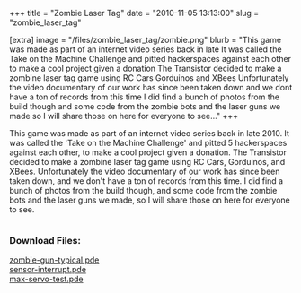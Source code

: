 +++
title = "Zombie Laser Tag"
date = "2010-11-05 13:13:00"
slug = "zombie_laser_tag"

[extra]
image = "/files/zombie_laser_tag/zombie.png"
blurb = "This game was made as part of an internet video series back in late  It was called the Take on the Machine Challenge and pitted  hackerspaces against each other to make a cool project given a donation The Transistor decided to make a zombine laser tag game using RC Cars Gorduinos and XBees Unfortunately the video documentary of our work has since been taken down and we dont have a ton of records from this time I did find a bunch of photos from the build though and some code from the zombie bots and the laser guns we made so I will share those on here for everyone to see..."
+++

This game was made as part of an internet video series back in late 2010. It was called the 'Take on the Machine Challenge' and pitted 5 hackerspaces against each other, to make a cool project given a donation. The Transistor decided to make a zombine laser tag game using RC Cars, Gorduinos, and XBees. Unfortunately the video documentary of our work has since been taken down, and we don't have a ton of records from this time. I did find a bunch of photos from the build though, and some code from the zombie bots and the laser guns we made, so I will share those on here for everyone to see.

<div class="post-images">
<div class="post-image-holder">
<a class="image_link" target="_blank" href="/files/zombie_laser_tag/img-1671.jpg">
<img class="post-image" src="/files/zombie_laser_tag/img-1671.jpg" title="" alt=""></a>
</div>
<div class="post-image-holder">
<a class="image_link" target="_blank" href="/files/zombie_laser_tag/img-1675.jpg">
<img class="post-image" src="/files/zombie_laser_tag/img-1675.jpg" title="" alt=""></a>
</div>
<div class="post-image-holder">
<a class="image_link" target="_blank" href="/files/zombie_laser_tag/img-1670.jpg">
<img class="post-image" src="/files/zombie_laser_tag/img-1670.jpg" title="" alt=""></a>
</div>
<div class="post-image-holder">
<a class="image_link" target="_blank" href="/files/zombie_laser_tag/img-1674.jpg">
<img class="post-image" src="/files/zombie_laser_tag/img-1674.jpg" title="" alt=""></a>
</div>
<div class="post-image-holder">
<a class="image_link" target="_blank" href="/files/zombie_laser_tag/img-1678.jpg">
<img class="post-image" src="/files/zombie_laser_tag/img-1678.jpg" title="" alt=""></a>
</div>
<div class="post-image-holder">
<a class="image_link" target="_blank" href="/files/zombie_laser_tag/img-1672.jpg">
<img class="post-image" src="/files/zombie_laser_tag/img-1672.jpg" title="" alt=""></a>
</div>
<div class="post-image-holder">
<a class="image_link" target="_blank" href="/files/zombie_laser_tag/img-1677.jpg">
<img class="post-image" src="/files/zombie_laser_tag/img-1677.jpg" title="" alt=""></a>
</div>
<div class="post-image-holder">
<a class="image_link" target="_blank" href="/files/zombie_laser_tag/img-1679.jpg">
<img class="post-image" src="/files/zombie_laser_tag/img-1679.jpg" title="" alt=""></a>
</div>
<div class="post-image-holder">
<a class="image_link" target="_blank" href="/files/zombie_laser_tag/img-1682.jpg">
<img class="post-image" src="/files/zombie_laser_tag/img-1682.jpg" title="" alt=""></a>
</div>
<div class="post-image-holder">
<a class="image_link" target="_blank" href="/files/zombie_laser_tag/img-1683.jpg">
<img class="post-image" src="/files/zombie_laser_tag/img-1683.jpg" title="" alt=""></a>
</div>
<div class="post-image-holder">
<a class="image_link" target="_blank" href="/files/zombie_laser_tag/img-1693.jpg">
<img class="post-image" src="/files/zombie_laser_tag/img-1693.jpg" title="" alt=""></a>
</div>
<div class="post-image-holder">
<a class="image_link" target="_blank" href="/files/zombie_laser_tag/img-1684.jpg">
<img class="post-image" src="/files/zombie_laser_tag/img-1684.jpg" title="" alt=""></a>
</div>
<div class="post-image-holder">
<a class="image_link" target="_blank" href="/files/zombie_laser_tag/img-1690.jpg">
<img class="post-image" src="/files/zombie_laser_tag/img-1690.jpg" title="" alt=""></a>
</div>
<div class="post-image-holder">
<a class="image_link" target="_blank" href="/files/zombie_laser_tag/img-1686.jpg">
<img class="post-image" src="/files/zombie_laser_tag/img-1686.jpg" title="" alt=""></a>
</div>
<div class="post-image-holder">
<a class="image_link" target="_blank" href="/files/zombie_laser_tag/img-1694.jpg">
<img class="post-image" src="/files/zombie_laser_tag/img-1694.jpg" title="" alt=""></a>
</div>
<div class="post-image-holder">
<a class="image_link" target="_blank" href="/files/zombie_laser_tag/img-1698.jpg">
<img class="post-image" src="/files/zombie_laser_tag/img-1698.jpg" title="" alt=""></a>
</div>
<div class="post-image-holder">
<a class="image_link" target="_blank" href="/files/zombie_laser_tag/img-1695.jpg">
<img class="post-image" src="/files/zombie_laser_tag/img-1695.jpg" title="" alt=""></a>
</div>
<div class="post-image-holder">
<a class="image_link" target="_blank" href="/files/zombie_laser_tag/img-1699.jpg">
<img class="post-image" src="/files/zombie_laser_tag/img-1699.jpg" title="" alt=""></a>
</div>
<div class="post-image-holder">
<a class="image_link" target="_blank" href="/files/zombie_laser_tag/img-1696.jpg">
<img class="post-image" src="/files/zombie_laser_tag/img-1696.jpg" title="" alt=""></a>
</div>
<div class="post-image-holder">
<a class="image_link" target="_blank" href="/files/zombie_laser_tag/img-1700.jpg">
<img class="post-image" src="/files/zombie_laser_tag/img-1700.jpg" title="" alt=""></a>
</div>
<div class="post-image-holder">
<a class="image_link" target="_blank" href="/files/zombie_laser_tag/img-1703.jpg">
<img class="post-image" src="/files/zombie_laser_tag/img-1703.jpg" title="" alt=""></a>
</div>
<div class="post-image-holder">
<a class="image_link" target="_blank" href="/files/zombie_laser_tag/img-1701.jpg">
<img class="post-image" src="/files/zombie_laser_tag/img-1701.jpg" title="" alt=""></a>
</div>
<div class="post-image-holder">
<a class="image_link" target="_blank" href="/files/zombie_laser_tag/img-1704.jpg">
<img class="post-image" src="/files/zombie_laser_tag/img-1704.jpg" title="" alt=""></a>
</div>
<div class="post-image-holder">
<a class="image_link" target="_blank" href="/files/zombie_laser_tag/img-1702.jpg">
<img class="post-image" src="/files/zombie_laser_tag/img-1702.jpg" title="" alt=""></a>
</div>
<div class="post-image-holder">
<a class="image_link" target="_blank" href="/files/zombie_laser_tag/img-1879.jpg">
<img class="post-image" src="/files/zombie_laser_tag/img-1879.jpg" title="" alt=""></a>
</div>
<div class="post-image-holder">
<a class="image_link" target="_blank" href="/files/zombie_laser_tag/img-1910.jpg">
<img class="post-image" src="/files/zombie_laser_tag/img-1910.jpg" title="" alt=""></a>
</div>
<div class="post-image-holder">
<a class="image_link" target="_blank" href="/files/zombie_laser_tag/img-1925.jpg">
<img class="post-image" src="/files/zombie_laser_tag/img-1925.jpg" title="" alt=""></a>
</div>
<div class="post-image-holder">
<a class="image_link" target="_blank" href="/files/zombie_laser_tag/img-1912.jpg">
<img class="post-image" src="/files/zombie_laser_tag/img-1912.jpg" title="" alt=""></a>
</div>
<div class="post-image-holder">
<a class="image_link" target="_blank" href="/files/zombie_laser_tag/img-1881.jpg">
<img class="post-image" src="/files/zombie_laser_tag/img-1881.jpg" title="" alt=""></a>
</div>
<div class="post-image-holder">
<a class="image_link" target="_blank" href="/files/zombie_laser_tag/img-1880.jpg">
<img class="post-image" src="/files/zombie_laser_tag/img-1880.jpg" title="" alt=""></a>
</div>
<div class="post-image-holder">
<a class="image_link" target="_blank" href="/files/zombie_laser_tag/img-1926.jpg">
<img class="post-image" src="/files/zombie_laser_tag/img-1926.jpg" title="" alt=""></a>
</div>
<div class="post-image-holder">
<a class="image_link" target="_blank" href="/files/zombie_laser_tag/img-1927.jpg">
<img class="post-image" src="/files/zombie_laser_tag/img-1927.jpg" title="" alt=""></a>
</div>
<div class="post-image-holder">
<a class="image_link" target="_blank" href="/files/zombie_laser_tag/img-1928.jpg">
<img class="post-image" src="/files/zombie_laser_tag/img-1928.jpg" title="" alt=""></a>
</div>
<div class="post-image-holder">
<a class="image_link" target="_blank" href="/files/zombie_laser_tag/img-1930.jpg">
<img class="post-image" src="/files/zombie_laser_tag/img-1930.jpg" title="" alt=""></a>
</div>
<div class="post-image-holder">
<a class="image_link" target="_blank" href="/files/zombie_laser_tag/img-1931.jpg">
<img class="post-image" src="/files/zombie_laser_tag/img-1931.jpg" title="" alt=""></a>
</div>
<div class="post-image-holder">
<a class="image_link" target="_blank" href="/files/zombie_laser_tag/img-1929.jpg">
<img class="post-image" src="/files/zombie_laser_tag/img-1929.jpg" title="" alt=""></a>
</div>
<div class="post-image-holder">
<a class="image_link" target="_blank" href="/files/zombie_laser_tag/img-1932.jpg">
<img class="post-image" src="/files/zombie_laser_tag/img-1932.jpg" title="" alt=""></a>
</div>
<div class="post-image-holder">
<a class="image_link" target="_blank" href="/files/zombie_laser_tag/img-1933.jpg">
<img class="post-image" src="/files/zombie_laser_tag/img-1933.jpg" title="" alt=""></a>
</div>
<div class="post-image-holder">
<a class="image_link" target="_blank" href="/files/zombie_laser_tag/img-1941.jpg">
<img class="post-image" src="/files/zombie_laser_tag/img-1941.jpg" title="" alt=""></a>
</div>
<div class="post-image-holder">
<a class="image_link" target="_blank" href="/files/zombie_laser_tag/img-1942.jpg">
<img class="post-image" src="/files/zombie_laser_tag/img-1942.jpg" title="" alt=""></a>
</div>
<div class="post-image-holder">
<a class="image_link" target="_blank" href="/files/zombie_laser_tag/img-1943.jpg">
<img class="post-image" src="/files/zombie_laser_tag/img-1943.jpg" title="" alt=""></a>
</div>
<div class="post-image-holder">
<a class="image_link" target="_blank" href="/files/zombie_laser_tag/img-1947.jpg">
<img class="post-image" src="/files/zombie_laser_tag/img-1947.jpg" title="" alt=""></a>
</div>
<div class="post-image-holder">
<a class="image_link" target="_blank" href="/files/zombie_laser_tag/img-1945.jpg">
<img class="post-image" src="/files/zombie_laser_tag/img-1945.jpg" title="" alt=""></a>
</div>
<div class="post-image-holder">
<a class="image_link" target="_blank" href="/files/zombie_laser_tag/img-1944.jpg">
<img class="post-image" src="/files/zombie_laser_tag/img-1944.jpg" title="" alt=""></a>
</div>
<div class="post-image-holder">
<a class="image_link" target="_blank" href="/files/zombie_laser_tag/img-1951.jpg">
<img class="post-image" src="/files/zombie_laser_tag/img-1951.jpg" title="" alt=""></a>
</div>
<div class="post-image-holder">
<a class="image_link" target="_blank" href="/files/zombie_laser_tag/img-1950.jpg">
<img class="post-image" src="/files/zombie_laser_tag/img-1950.jpg" title="" alt=""></a>
</div>
<div class="post-image-holder">
<a class="image_link" target="_blank" href="/files/zombie_laser_tag/img-1948.jpg">
<img class="post-image" src="/files/zombie_laser_tag/img-1948.jpg" title="" alt=""></a>
</div>
<div class="post-image-holder">
<a class="image_link" target="_blank" href="/files/zombie_laser_tag/img-1952.jpg">
<img class="post-image" src="/files/zombie_laser_tag/img-1952.jpg" title="" alt=""></a>
</div>
<div class="post-image-holder">
<a class="image_link" target="_blank" href="/files/zombie_laser_tag/img-1953.jpg">
<img class="post-image" src="/files/zombie_laser_tag/img-1953.jpg" title="" alt=""></a>
</div>
<div class="post-image-holder">
<a class="image_link" target="_blank" href="/files/zombie_laser_tag/img-1954.jpg">
<img class="post-image" src="/files/zombie_laser_tag/img-1954.jpg" title="" alt=""></a>
</div>
<div class="post-image-holder">
<a class="image_link" target="_blank" href="/files/zombie_laser_tag/img-1957.jpg">
<img class="post-image" src="/files/zombie_laser_tag/img-1957.jpg" title="" alt=""></a>
</div>
<div class="post-image-holder">
<a class="image_link" target="_blank" href="/files/zombie_laser_tag/img-1955.jpg">
<img class="post-image" src="/files/zombie_laser_tag/img-1955.jpg" title="" alt=""></a>
</div>
<div class="post-image-holder">
<a class="image_link" target="_blank" href="/files/zombie_laser_tag/img-1956.jpg">
<img class="post-image" src="/files/zombie_laser_tag/img-1956.jpg" title="" alt=""></a>
</div>
<div class="post-image-holder">
<a class="image_link" target="_blank" href="/files/zombie_laser_tag/img-1960.jpg">
<img class="post-image" src="/files/zombie_laser_tag/img-1960.jpg" title="" alt=""></a>
</div>
<div class="post-image-holder">
<a class="image_link" target="_blank" href="/files/zombie_laser_tag/img-1959.jpg">
<img class="post-image" src="/files/zombie_laser_tag/img-1959.jpg" title="" alt=""></a>
</div>
<div class="post-image-holder">
<a class="image_link" target="_blank" href="/files/zombie_laser_tag/img-1961.jpg">
<img class="post-image" src="/files/zombie_laser_tag/img-1961.jpg" title="" alt=""></a>
</div>
<div class="post-image-holder">
<a class="image_link" target="_blank" href="/files/zombie_laser_tag/img-1964.jpg">
<img class="post-image" src="/files/zombie_laser_tag/img-1964.jpg" title="" alt=""></a>
</div>
<div class="post-image-holder">
<a class="image_link" target="_blank" href="/files/zombie_laser_tag/img-1965.jpg">
<img class="post-image" src="/files/zombie_laser_tag/img-1965.jpg" title="" alt=""></a>
</div>
<div class="post-image-holder">
<a class="image_link" target="_blank" href="/files/zombie_laser_tag/img-1966.jpg">
<img class="post-image" src="/files/zombie_laser_tag/img-1966.jpg" title="" alt=""></a>
</div>
<div class="post-image-holder">
<a class="image_link" target="_blank" href="/files/zombie_laser_tag/img-1968.jpg">
<img class="post-image" src="/files/zombie_laser_tag/img-1968.jpg" title="" alt=""></a>
</div>
<div class="post-image-holder">
<a class="image_link" target="_blank" href="/files/zombie_laser_tag/img-1967.jpg">
<img class="post-image" src="/files/zombie_laser_tag/img-1967.jpg" title="" alt=""></a>
</div>
<div class="post-image-holder">
<a class="image_link" target="_blank" href="/files/zombie_laser_tag/img-1970.jpg">
<img class="post-image" src="/files/zombie_laser_tag/img-1970.jpg" title="" alt=""></a>
</div>
<div class="post-image-holder">
<a class="image_link" target="_blank" href="/files/zombie_laser_tag/img-1969.jpg">
<img class="post-image" src="/files/zombie_laser_tag/img-1969.jpg" title="" alt=""></a>
</div>
</div>
<div class="post-files">
<h3>Download Files:</h3>
<div class="post-file">
<a href="/files/zombie_laser_tag/zombie-gun-typical.pde" target="_blank">zombie-gun-typical.pde</a>
</div>
<div class="post-file">
<a href="/files/zombie_laser_tag/sensor-interrupt.pde" target="_blank">sensor-interrupt.pde</a>
</div>
<div class="post-file">
<a href="/files/zombie_laser_tag/max-servo-test.pde" target="_blank">max-servo-test.pde</a>
</div>
</div>
